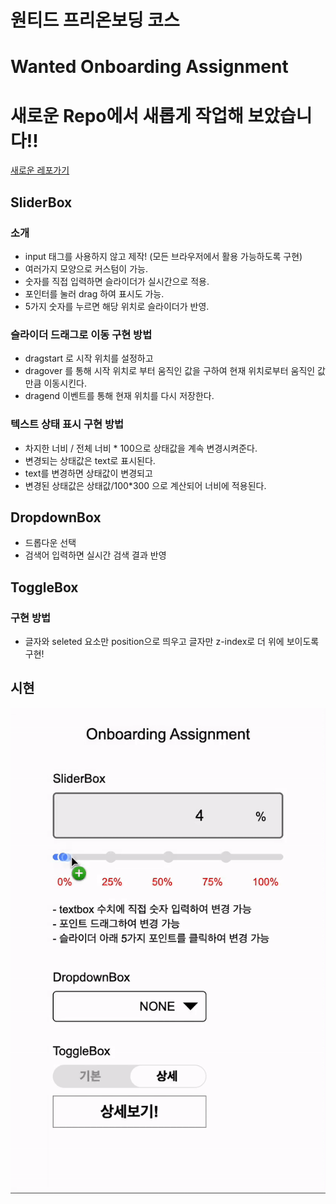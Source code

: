 # 원티드 프리온보딩 코스
# Wanted Onboarding Assignment

# **새로운 Repo에서 새롭게 작업해 보았습니다!!**

[새로운 레포가기](https://github.com/Keunyeong/onboardingChallenge)




## SliderBox

### 소개

- input 태그를 사용하지 않고 제작! (모든 브라우저에서 활용 가능하도록 구현)
- 여러가지 모양으로 커스텀이 가능.
- 숫자를 직접 입력하면 슬라이더가 실시간으로 적용.
- 포인터를 눌러 drag 하여 표시도 가능.
- 5가지 숫자를 누르면 해당 위치로 슬라이더가 반영.

### 슬라이더 드래그로 이동 구현 방법

- dragstart 로 시작 위치를 설정하고
- dragover 를 통해 시작 위치로 부터 움직인 값을 구하여 현재 위치로부터 움직인 값 만큼 이동시킨다.
- dragend 이벤트를 통해 현재 위치를 다시 저장한다.

### 텍스트 상태 표시 구현 방법

- 차지한 너비 / 전체 너비 \* 100으로 상태값을 계속 변경시켜준다.
- 변경되는 상태값은 text로 표시된다.
- text를 변경하면 상태값이 변경되고
- 변경된 상태값은 상태값/100\*300 으로 계산되어 너비에 적용된다.

## DropdownBox

- 드롭다운 선택
- 검색어 입력하면 실시간 검색 결과 반영

## ToggleBox

### 구현 방법

- 글자와 seleted 요소만 position으로 띄우고 글자만 z-index로 더 위에 보이도록 구현!

## 시현

![notice](public/assets/wanted-onboarding.gif)

